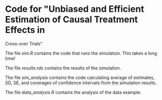 # Code for "Unbiased and Efficient Estimation of Causal Treatment Effects in
Cross-over Trials" 

The file *sim.R* contains the code that runs the simulation. This takes a long time!

The file *results.rds* contains the results of the simulation.

The file *sim_analysis* contains the code calculating average of estimates, SD, SE, and coverages of confidence intervals from the simulation results.

The file *data_analysis.R* contains the analysis of the data example.
